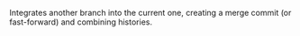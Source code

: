 Integrates another branch into the current one, creating a merge commit (or fast-forward) and combining histories.
